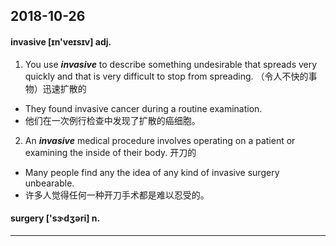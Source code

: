 ## 2018-10-26

#### invasive [ɪn'veɪsɪv] adj.

1. You use ***invasive*** to describe something undesirable that spreads very quickly and that is very difficult to stop from spreading. （令人不快的事物）迅速扩散的

* They found invasive cancer during a routine examination.
* 他们在一次例行检查中发现了扩散的癌细胞。

2. An ***invasive*** medical procedure involves operating on a patient or examining the inside of their body. 开刀的

* Many people find any the idea of any kind of invasive surgery unbearable.
* 许多人觉得任何一种开刀手术都是难以忍受的。

#### surgery ['sɝdʒəri] n.

---